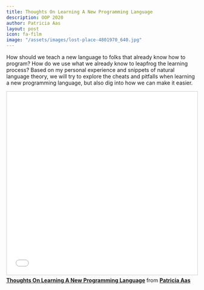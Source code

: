 ```yaml
---
title: Thoughts On Learning A New Programming Language
description: OOP 2020
author: Patricia Aas
layout: post
icon: fa-film
image: "/assets/images/lost-place-4801970_640.jpg"
---
```


How should we teach a new language to folks that already know how to program?
How do we use what we already know to leapfrog the learning process?
Based on my personal experience and snippets of natural language theory, we will try to explore the cheats and pitfalls when learning a new programming language, but also dig into how we can make it easier.

<iframe src="//www.slideshare.net/slideshow/embed_code/key/2wQvRqxQz3lBFt" width="595" height="485" frameborder="0" marginwidth="0" marginheight="0" scrolling="no" style="border:1px solid #CCC; border-width:1px; margin-bottom:5px; max-width: 100%;" allowfullscreen> </iframe> <div style="margin-bottom:5px"> <strong> <a href="//www.slideshare.net/PatriciaAas/thoughts-on-learning-a-new-programming-language" title="Thoughts On Learning A New Programming Language" target="_blank">Thoughts On Learning A New Programming Language</a> </strong> from <strong><a href="https://www.slideshare.net/PatriciaAas" target="_blank">Patricia Aas</a></strong> </div>